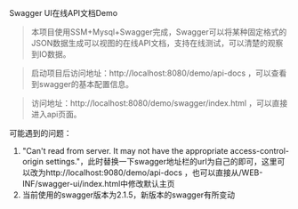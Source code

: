 Swagger UI在线API文档Demo

>本项目使用SSM+Mysql+Swagger完成，Swagger可以将某种固定格式的JSON数据生成可以视图的在线API文档，支持在线测试，可以清楚的观察到IO数据。

>启动项目后访问地址：http://localhost:8080/demo/api-docs ，可以查看到swagger的基本配置信息。

>访问地址：http://localhost:8080/demo/swagger/index.html ，可以直接进入api页面。


可能遇到的问题：
1. "Can't read from server. It may not have the appropriate access-control-origin settings."，此时替换一下swagger地址栏的url为自己的即可，这里可以改为http://localhost:9080/demo/api-docs ，也可以直接从/WEB-INF/swagger-ui/index.html中修改默认主页
2. 当前使用的swagger版本为2.1.5，新版本的swagger有所变动

